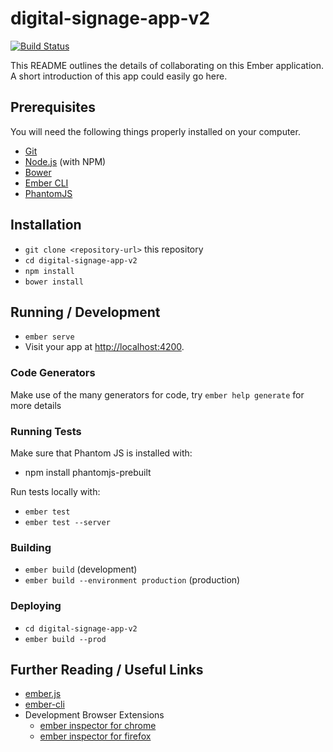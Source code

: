# digital-signage-app-v2

[![Build
Status](https://travis-ci.org/trevorlbrooks/digital-signage.svg?branch=master)](https://travis-ci.org/trevorlbrooks/digital-signage)

This README outlines the details of collaborating on this Ember application.
A short introduction of this app could easily go here.

## Prerequisites

You will need the following things properly installed on your computer.

* [Git](https://git-scm.com/)
* [Node.js](https://nodejs.org/) (with NPM)
* [Bower](https://bower.io/)
* [Ember CLI](https://ember-cli.com/)
* [PhantomJS](http://phantomjs.org/)

## Installation

* `git clone <repository-url>` this repository
* `cd digital-signage-app-v2`
* `npm install`
* `bower install`

## Running / Development

* `ember serve`
* Visit your app at [http://localhost:4200](http://localhost:4200).

### Code Generators

Make use of the many generators for code, try `ember help generate` for more details

### Running Tests
Make sure that Phantom JS is installed with:
* npm install phantomjs-prebuilt

Run tests locally with:
* `ember test`
* `ember test --server`

### Building

* `ember build` (development)
* `ember build --environment production` (production)

### Deploying

* `cd digital-signage-app-v2`
* `ember build --prod`

## Further Reading / Useful Links

* [ember.js](http://emberjs.com/)
* [ember-cli](https://ember-cli.com/)
* Development Browser Extensions
  * [ember inspector for chrome](https://chrome.google.com/webstore/detail/ember-inspector/bmdblncegkenkacieihfhpjfppoconhi)
  * [ember inspector for firefox](https://addons.mozilla.org/en-US/firefox/addon/ember-inspector/)
